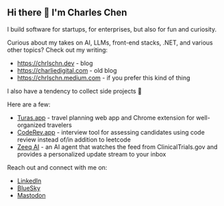 ## Hi there 👋 I'm Charles Chen

I build software for startups, for enterprises, but also for fun and curiosity.

Curious about my takes on AI, LLMs, front-end stacks, .NET, and various other topics?  Check out my writing:

- https://chrlschn.dev - blog
- https://charliedigital.com - old blog
- https://chrlschn.medium.com - if you prefer this kind of thing

I also have a tendency to collect side projects 🤣

Here are a few:

- [Turas.app](https://turas.app) - travel planning web app and Chrome extension for well-organized travelers
- [CodeRev.app](https://coderev.app) - interview tool for assessing candidates using code review instead of/in addition to leetcode
- [Zeeq AI](https://zeeq.ai) - an AI agent that watches the feed from ClinicalTrials.gov and provides a personalized update stream to your inbox

Reach out and connect with me on:

- [LinkedIn](https://www.linkedin.com/in/charlescchen/)
- [BlueSky](https://bsky.app/profile/chrlschn.bsky.social)
- [Mastodon](https://mastodon.social/@chrlschn)

<!--
**CharlieDigital/CharlieDigital** is a ✨ _special_ ✨ repository because its `README.md` (this file) appears on your GitHub profile.

Here are some ideas to get you started:

- 🔭 I’m currently working on ...
- 🌱 I’m currently learning ...
- 👯 I’m looking to collaborate on ...
- 🤔 I’m looking for help with ...
- 💬 Ask me about ...
- 📫 How to reach me: ...
- 😄 Pronouns: ...
- ⚡ Fun fact: ...
-->
